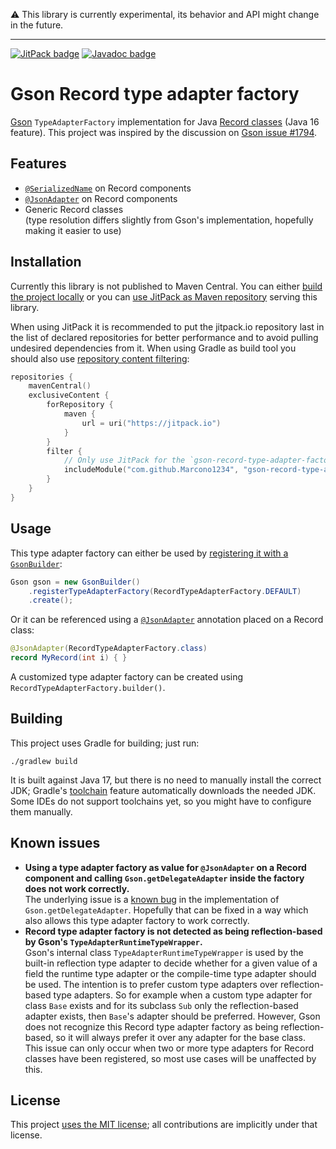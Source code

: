 :warning: This library is currently experimental, its behavior and API might change in the future.

---

[![JitPack badge](https://img.shields.io/jitpack/v/github/Marcono1234/gson-record-type-adapter-factory)](https://jitpack.io/#Marcono1234/gson-record-type-adapter-factory)
[![Javadoc badge](https://img.shields.io/badge/-javadoc-success)](https://jitpack.io/com/github/Marcono1234/gson-record-type-adapter-factory/latest/javadoc/)

# Gson Record type adapter factory

[Gson](https://github.com/google/gson) `TypeAdapterFactory` implementation for Java
[Record classes](https://docs.oracle.com/en/java/javase/17/language/records.html) (Java 16 feature). This project
was inspired by the discussion on [Gson issue #1794](https://github.com/google/gson/issues/1794).

## Features
- [`@SerializedName`](https://javadoc.io/doc/com.google.code.gson/gson/latest/com.google.gson/com/google/gson/annotations/SerializedName.html) on Record components
- [`@JsonAdapter`](https://javadoc.io/doc/com.google.code.gson/gson/latest/com.google.gson/com/google/gson/annotations/JsonAdapter.html) on Record components
- Generic Record classes  
(type resolution differs slightly from Gson's implementation, hopefully making it easier to use)

## Installation
Currently this library is not published to Maven Central. You can either [build the project locally](#building)
or you can [use JitPack as Maven repository](https://jitpack.io/#Marcono1234/gson-record-type-adapter-factory) serving this library.

When using JitPack it is recommended to put the jitpack.io repository last in the list of declared repositories for
better performance and to avoid pulling undesired dependencies from it. When using Gradle as build tool you should also
use [repository content filtering](https://docs.gradle.org/current/userguide/declaring_repositories.html#sec:repository-content-filtering):
```kotlin
repositories {
    mavenCentral()
    exclusiveContent {
        forRepository {
            maven {
                url = uri("https://jitpack.io")
            }
        }
        filter {
            // Only use JitPack for the `gson-record-type-adapter-factory` library
            includeModule("com.github.Marcono1234", "gson-record-type-adapter-factory")
        }
    }
}
```

## Usage
This type adapter factory can either be used by [registering it with a `GsonBuilder`](https://javadoc.io/doc/com.google.code.gson/gson/latest/com.google.gson/com/google/gson/GsonBuilder.html#registerTypeAdapterFactory(com.google.gson.TypeAdapterFactory)):
```java
Gson gson = new GsonBuilder()
    .registerTypeAdapterFactory(RecordTypeAdapterFactory.DEFAULT)
    .create();
```

Or it can be referenced using a [`@JsonAdapter`](https://javadoc.io/doc/com.google.code.gson/gson/latest/com.google.gson/com/google/gson/annotations/JsonAdapter.html)
annotation placed on a Record class:
```java
@JsonAdapter(RecordTypeAdapterFactory.class)
record MyRecord(int i) { }
```

A customized type adapter factory can be created using `RecordTypeAdapterFactory.builder()`.

## Building
This project uses Gradle for building; just run:
```
./gradlew build
```

It is built against Java 17, but there is no need to manually install the correct JDK; Gradle's [toolchain](https://docs.gradle.org/current/userguide/toolchains.html)
feature automatically downloads the needed JDK. Some IDEs do not support toolchains yet, so you might have to
configure them manually.

## Known issues
- **Using a type adapter factory as value for `@JsonAdapter` on a Record component and calling `Gson.getDelegateAdapter`
inside the factory does not work correctly.**  
The underlying issue is a [known bug](https://github.com/google/gson/issues/1028) in the implementation of
`Gson.getDelegateAdapter`. Hopefully that can be fixed in a way which also allows this type adapter factory to work
correctly.
- **Record type adapter factory is not detected as being reflection-based by Gson's `TypeAdapterRuntimeTypeWrapper`.**  
Gson's internal class `TypeAdapterRuntimeTypeWrapper` is used by the built-in reflection type adapter to decide whether
for a given value of a field the runtime type adapter or the compile-time type adapter should be used. The intention is
to prefer custom type adapters over reflection-based type adapters. So for example when a custom type adapter for class
`Base` exists and for its subclass `Sub` only the reflection-based adapter exists, then `Base`'s adapter should be
preferred. However, Gson does not recognize this Record type adapter factory as being reflection-based, so it will
always prefer it over any adapter for the base class.  
This issue can only occur when two or more type adapters for Record classes have been registered, so most use cases
will be unaffected by this.

## License
This project [uses the MIT license](./LICENSE.txt); all contributions are implicitly under that license.
